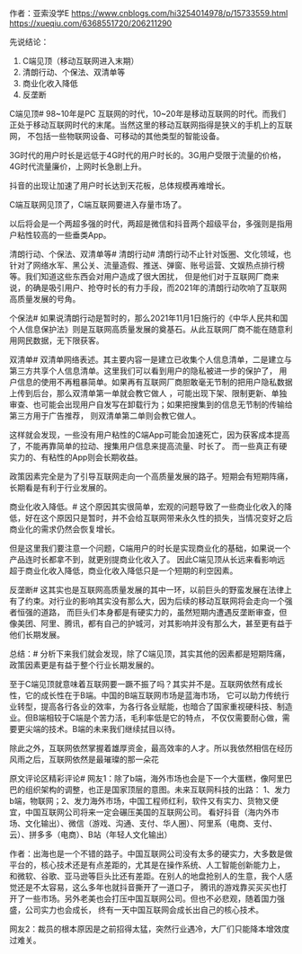 

作者：亚索没学E
https://www.cnblogs.com/hi3254014978/p/15733559.html
https://xueqiu.com/6368551720/206211290

先说结论：
1. C端见顶（移动互联网进入末期）
2. 清朗行动、个保法、双清单等
3. 商业化收入降低
4. 反垄断


C端见顶#
98~10年是PC 互联网的时代，10~20年是移动互联网的时代。而我们正处于移动互联网时代的末尾。当然这里的移动互联网指得是狭义的手机上的互联网，
  不包括一些物联网设备、可移动的其他类型的智能设备。

3G时代的用户时长是远低于4G时代的用户时长的。3G用户受限于流量的价格，4G时代流量廉价，上网时长急剧上升。

抖音的出现让加速了用户时长达到天花板，总体规模再难增长。

C端互联网见顶了，C端互联网要进入存量市场了。

以后将会是一个两超多强的时代，两超是微信和抖音两个超级平台，多强则是指用户粘性较高的一些垂类App。

清朗行动、个保法、双清单等#
清朗行动#
清朗行动不止针对饭圈、文化领域，也针对了网络水军、黑公关、流量造假、推送、弹窗、账号运营、文娱热点排行榜等。我们知道这些东西会对用户造成了很大困扰，
 但是他们对于互联网厂商来说，的确是吸引用户、抢夺时长的有力手段，而2021年的清朗行动吹响了互联网高质量发展的号角。

个保法#
如果说清朗行动是暂时的，那么2021年11月1日施行的《中华人民共和国个人信息保护法》则是互联网高质量发展的奠基石。从此互联网厂商不能在随意利用网民数据，无下限获客。

双清单#
双清单网络表述。其主要内容一是建立已收集个人信息清单，二是建立与第三方共享个人信息清单。这里我们可以看到用户的隐私被进一步的保护了，
  用户信息的使用不再粗暴简单。如果再有互联网厂商胆敢毫无节制的把用户隐私数据上传到后台，那么双清单第一单就会教它做人
  ，可能出现下架、限制更新、单独审查、也可能会出现用户自发写在卸载行为；如果把搜集到的信息无节制的传输给第三方用于广告推荐，
  则双清单第二单则会教它做人。

这样就会发现，一些没有用户粘性的C端App可能会加速死亡，因为获客成本提高了，不能再靠简单的拉动、搜集用户信息来提高流量、时长了。
  而一些真正有硬实力的、有粘性的App则会长期收益。

政策因素完全是为了引导互联网走向一个高质量发展的路子。短期会有短期阵痛，长期看是有利于行业发展的。


商业化收入降低。#
这个原因其实很简单，宏观的问题导致了一些商业化收入的降低，好在这个原因只是暂时，并不会给互联网带来永久性的损失，当情况变好之后商业化的需求仍然会恢复增长。

但是这里我们要注意一个问题，C端用户的时长是实现商业化的基础，如果说一个产品连时长都拿不到，就更别提商业化收入了。
因此C端见顶从长远来看影响远超于商业化收入降低，商业化收入降低只是一个短期的利空因素。

反垄断#
这其实也是互联网高质量发展的其中一环，以前巨头的野蛮发展在法律上有了约束。对行业的影响其实没有那么大，因为后续的移动互联网将会走向一个强者恒强的道路，
而巨头们本身都是有硬实力的，虽然短期内遭遇反垄断审查，但像美团、阿里、腾讯，都有自己的护城河，对其影响并没有那么大，甚至更有益于他们长期发展。


总结：#
分析下来我们就会发现，除了C端见顶，其实其他的因素都是短期阵痛，政策因素更是有益于整个行业长期发展的。

至于C端见顶就意味着互联网要一蹶不振了吗？其实并不是。互联网依然有成长性，它的成长性在于B端。中国的B端互联网市场是蓝海市场，
它可以助力传统行业转型，提高各行各业的效率，为各行各业赋能，也暗合了国家重视硬科技、制造业。但B端相较于C端是个苦力活，毛利率低是它的特点，
不仅仅需要耐心做，需要更尖端的技术。B端的未来我们继续拭目以待。

除此之外，互联网依然掌握着雄厚资金，最高效率的人才。所以我依然相信在经历风雨之后，互联网依然是最璀璨的那一朵花


原文评论区精彩评论#
网友1：除了b端，海外市场也会是下一个大蛋糕，像阿里巴巴的组织架构的调整，也正是国家顶层的意图。未来互联网科技的出路：
1、发力b端，物联网；2、发力海外市场，中国工程师红利，软件又有实力、货物又便宜，中国互联网公司将来一定会碾压美国的互联网公司。
看好抖音（海内外市场、文化输出）、微信（游戏、沟通、支付、华人圈）、阿里系（电商、支付、云）、拼多多（电商）、B站（年轻人文化输出）

作者：出海也是一个不错的路子。中国互联网公司没有太多的硬实力，大多数是做平台的，核心技术还是有点差距的，尤其是在操作系统、人工智能创新能力上，
和微软、谷歌、亚马逊等巨头比还有差距。在别人的地盘抢别人的生意，我个人感觉还是不太容易，这么多年也就抖音撕开了一道口子，
腾讯的游戏靠买买买也打开了一些市场。另外老美也会打压中国互联网公司。但也不必悲观，随着国力强盛，公司实力也会成长，
终有一天中国互联网会成长出自己的核心技术。

网友2：裁员的根本原因是之前招得太猛，突然行业遇冷，大厂们只能降本增效度过难关。